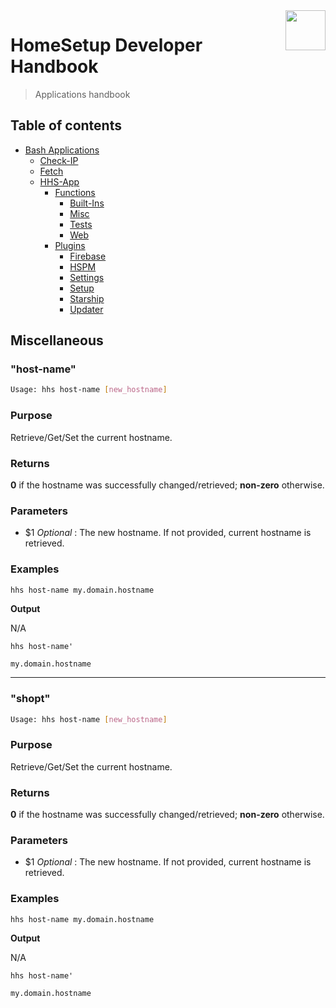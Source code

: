 <img src="https://iili.io/HvtxC1S.png" width="64" height="64" align="right" />

# HomeSetup Developer Handbook
>
> Applications handbook

## Table of contents

<!-- toc -->

- [Bash Applications](../../../../applications)
  - [Check-IP](../../check-ip#check-ip)
  - [Fetch](../../fetch#fetch)
  - [HHS-App](../../hhs-app#homesetup-application)
    - [Functions](../../hhs-app#functions)
      - [Built-Ins](built-ins)
      - [Misc](misc)
      - [Tests](tests)
      - [Web](web)
    - [Plugins](../../hhs-app#plug-ins)
      - [Firebase](../plugins/firebase)
      - [HSPM](../plugins/hspm)
      - [Settings](../plugins/settings)
      - [Setup](../plugins/setup)
      - [Starship](../plugins/starship)
      - [Updater](../plugins/updater)

<!-- tocstop -->

## Miscellaneous

### "host-name"

```bash
Usage: hhs host-name [new_hostname]
```

### **Purpose**

Retrieve/Get/Set the current hostname.

### **Returns**

**0** if the hostname was successfully changed/retrieved; **non-zero** otherwise.

### **Parameters**

- $1 _Optional_ : The new hostname. If not provided, current hostname is retrieved.

### **Examples**

`hhs host-name my.domain.hostname`

**Output**

N/A

`hhs host-name'`

```bash
my.domain.hostname
```

------

### "shopt"

```bash
Usage: hhs host-name [new_hostname]
```

### **Purpose**

Retrieve/Get/Set the current hostname.

### **Returns**

**0** if the hostname was successfully changed/retrieved; **non-zero** otherwise.

### **Parameters**

- $1 _Optional_ : The new hostname. If not provided, current hostname is retrieved.

### **Examples**

`hhs host-name my.domain.hostname`

**Output**

N/A

`hhs host-name'`

```bash
my.domain.hostname
```
